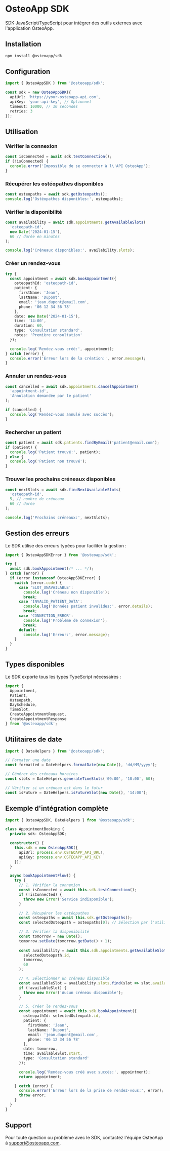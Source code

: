 # OsteoApp SDK

SDK JavaScript/TypeScript pour intégrer des outils externes avec l'application OsteoApp.

## Installation

```bash
npm install @osteoapp/sdk
```

## Configuration

```typescript
import { OsteoAppSDK } from '@osteoapp/sdk';

const sdk = new OsteoAppSDK({
  apiUrl: 'https://your-osteoapp-api.com',
  apiKey: 'your-api-key', // Optionnel
  timeout: 10000, // 10 secondes
  retries: 3
});
```

## Utilisation

### Vérifier la connexion

```typescript
const isConnected = await sdk.testConnection();
if (!isConnected) {
  console.error('Impossible de se connecter à l\'API OsteoApp');
}
```

### Récupérer les ostéopathes disponibles

```typescript
const osteopaths = await sdk.getOsteopaths();
console.log('Ostéopathes disponibles:', osteopaths);
```

### Vérifier la disponibilité

```typescript
const availability = await sdk.appointments.getAvailableSlots(
  'osteopath-id',
  new Date('2024-01-15'),
  60 // durée en minutes
);

console.log('Créneaux disponibles:', availability.slots);
```

### Créer un rendez-vous

```typescript
try {
  const appointment = await sdk.bookAppointment({
    osteopathId: 'osteopath-id',
    patient: {
      firstName: 'Jean',
      lastName: 'Dupont',
      email: 'jean.dupont@email.com',
      phone: '06 12 34 56 78'
    },
    date: new Date('2024-01-15'),
    time: '14:00',
    duration: 60,
    type: 'Consultation standard',
    notes: 'Première consultation'
  });

  console.log('Rendez-vous créé:', appointment);
} catch (error) {
  console.error('Erreur lors de la création:', error.message);
}
```

### Annuler un rendez-vous

```typescript
const cancelled = await sdk.appointments.cancelAppointment(
  'appointment-id',
  'Annulation demandée par le patient'
);

if (cancelled) {
  console.log('Rendez-vous annulé avec succès');
}
```

### Rechercher un patient

```typescript
const patient = await sdk.patients.findByEmail('patient@email.com');
if (patient) {
  console.log('Patient trouvé:', patient);
} else {
  console.log('Patient non trouvé');
}
```

### Trouver les prochains créneaux disponibles

```typescript
const nextSlots = await sdk.findNextAvailableSlots(
  'osteopath-id',
  5, // nombre de créneaux
  60 // durée
);

console.log('Prochains créneaux:', nextSlots);
```

## Gestion des erreurs

Le SDK utilise des erreurs typées pour faciliter la gestion :

```typescript
import { OsteoAppSDKError } from '@osteoapp/sdk';

try {
  await sdk.bookAppointment(/* ... */);
} catch (error) {
  if (error instanceof OsteoAppSDKError) {
    switch (error.code) {
      case 'SLOT_UNAVAILABLE':
        console.log('Créneau non disponible');
        break;
      case 'INVALID_PATIENT_DATA':
        console.log('Données patient invalides:', error.details);
        break;
      case 'CONNECTION_ERROR':
        console.log('Problème de connexion');
        break;
      default:
        console.log('Erreur:', error.message);
    }
  }
}
```

## Types disponibles

Le SDK exporte tous les types TypeScript nécessaires :

```typescript
import { 
  Appointment, 
  Patient, 
  Osteopath, 
  DaySchedule, 
  TimeSlot,
  CreateAppointmentRequest,
  CreateAppointmentResponse 
} from '@osteoapp/sdk';
```

## Utilitaires de date

```typescript
import { DateHelpers } from '@osteoapp/sdk';

// Formater une date
const formatted = DateHelpers.formatDate(new Date(), 'dd/MM/yyyy');

// Générer des créneaux horaires
const slots = DateHelpers.generateTimeSlots('09:00', '18:00', 60);

// Vérifier si un créneau est dans le futur
const isFuture = DateHelpers.isFutureSlot(new Date(), '14:00');
```

## Exemple d'intégration complète

```typescript
import { OsteoAppSDK, DateHelpers } from '@osteoapp/sdk';

class AppointmentBooking {
  private sdk: OsteoAppSDK;

  constructor() {
    this.sdk = new OsteoAppSDK({
      apiUrl: process.env.OSTEOAPP_API_URL!,
      apiKey: process.env.OSTEOAPP_API_KEY
    });
  }

  async bookAppointmentFlow() {
    try {
      // 1. Vérifier la connexion
      const isConnected = await this.sdk.testConnection();
      if (!isConnected) {
        throw new Error('Service indisponible');
      }

      // 2. Récupérer les ostéopathes
      const osteopaths = await this.sdk.getOsteopaths();
      const selectedOsteopath = osteopaths[0]; // Sélection par l'utilisateur

      // 3. Vérifier la disponibilité
      const tomorrow = new Date();
      tomorrow.setDate(tomorrow.getDate() + 1);
      
      const availability = await this.sdk.appointments.getAvailableSlots(
        selectedOsteopath.id,
        tomorrow,
        60
      );

      // 4. Sélectionner un créneau disponible
      const availableSlot = availability.slots.find(slot => slot.available);
      if (!availableSlot) {
        throw new Error('Aucun créneau disponible');
      }

      // 5. Créer le rendez-vous
      const appointment = await this.sdk.bookAppointment({
        osteopathId: selectedOsteopath.id,
        patient: {
          firstName: 'Jean',
          lastName: 'Dupont',
          email: 'jean.dupont@email.com',
          phone: '06 12 34 56 78'
        },
        date: tomorrow,
        time: availableSlot.start,
        type: 'Consultation standard'
      });

      console.log('Rendez-vous créé avec succès:', appointment);
      return appointment;

    } catch (error) {
      console.error('Erreur lors de la prise de rendez-vous:', error);
      throw error;
    }
  }
}
```

## Support

Pour toute question ou problème avec le SDK, contactez l'équipe OsteoApp à support@osteoapp.com.